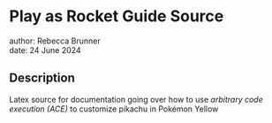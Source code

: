 # Play as Rocket Guide Source

author: Rebecca Brunner
<br>
date: 24 June 2024

## Description

Latex source for documentation going over how to use *arbitrary code execution (ACE)* to customize pikachu in Pokémon Yellow
